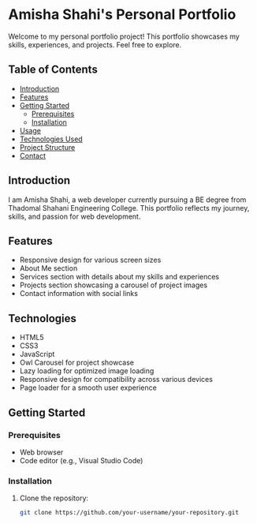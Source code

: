 # Amisha Shahi's Personal Portfolio

Welcome to my personal portfolio project! This portfolio showcases my skills, experiences, and projects. Feel free to explore.

## Table of Contents

- [Introduction](#introduction)
- [Features](#features)
- [Getting Started](#getting-started)
  - [Prerequisites](#prerequisites)
  - [Installation](#installation)
- [Usage](#usage)
- [Technologies Used](#technologies-used)
- [Project Structure](#project-structure)
- [Contact](#contact)

## Introduction

I am Amisha Shahi, a web developer currently pursuing a BE degree from Thadomal Shahani Engineering College. This portfolio reflects my journey, skills, and passion for web development.

## Features

- Responsive design for various screen sizes
- About Me section
- Services section with details about my skills and experiences
- Projects section showcasing a carousel of project images
- Contact information with social links
## Technologies
- HTML5
- CSS3
- JavaScript
- Owl Carousel for project showcase
- Lazy loading for optimized image loading
- Responsive design for compatibility across various devices
- Page loader for a smooth user experience

## Getting Started

### Prerequisites

- Web browser
- Code editor (e.g., Visual Studio Code)

### Installation

1. Clone the repository:

   ```bash
   git clone https://github.com/your-username/your-repository.git
